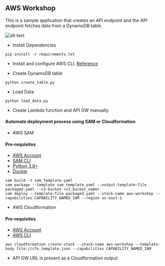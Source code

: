 ## AWS Workshop

This is a sample application that creates an API endpoint and the API endpoint fetches data from a DynamoDB table.

![alt text](https://github-cf.sourabh.org/images/aws-workshop-architecture.png)


* Install Dependencies

```
pip install -r requirements.txt
```

* Install and configure AWS CLI. [Reference](https://docs.aws.amazon.com/cli/latest/userguide/cli-chap-welcome.html)

* Create DynamoDB table
```
python create_table.py
```

* Load Data
```
python load_data.py
```

* Create Lambda function and API GW manually


#### Automate deployment process using SAM or Cloudformation

* AWS SAM

#### Pre-requisites
* [AWS Account](https://portal.aws.amazon.com/billing/signup)
* [SAM CLI](https://docs.aws.amazon.com/serverless-application-model/latest/developerguide/serverless-sam-cli-install.html)
* [Python 3.6+](https://www.python.org/)
* [Docker](https://www.docker.com/products/docker-desktop)

```
sam build -t sam_template.yaml
sam package --template sam_template.yaml --output-template-file packaged.yaml --s3-bucket <s3_bucket_name>
sam deploy --template-file packaged.yaml --stack-name aws-workshop --capabilities CAPABILITY_NAMED_IAM --region us-east-1
```

* AWS Cloudformation
#### Pre-requisites
* [AWS Account](https://portal.aws.amazon.com/billing/signup)
* [AWS CLI](https://aws.amazon.com/cli/)

```
aws cloudformation create-stack --stack-name aws-workshop --template-body file://cfn_template.json --capabilities CAPABILITY_NAMED_IAM
```

* API GW URL is present as a Cloudformation output
